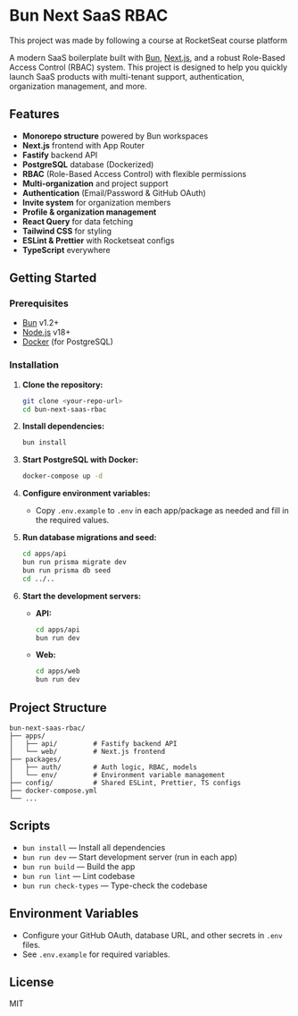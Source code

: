 # Bun Next SaaS RBAC

This project was made by following a course at RocketSeat course platform

A modern SaaS boilerplate built with [Bun](https://bun.sh/), [Next.js](https://nextjs.org/), and a robust Role-Based Access Control (RBAC) system. This project is designed to help you quickly launch SaaS products with multi-tenant support, authentication, organization management, and more.

## Features

- **Monorepo structure** powered by Bun workspaces
- **Next.js** frontend with App Router
- **Fastify** backend API
- **PostgreSQL** database (Dockerized)
- **RBAC** (Role-Based Access Control) with flexible permissions
- **Multi-organization** and project support
- **Authentication** (Email/Password & GitHub OAuth)
- **Invite system** for organization members
- **Profile & organization management**
- **React Query** for data fetching
- **Tailwind CSS** for styling
- **ESLint & Prettier** with Rocketseat configs
- **TypeScript** everywhere

## Getting Started

### Prerequisites
- [Bun](https://bun.sh/) v1.2+
- [Node.js](https://nodejs.org/) v18+
- [Docker](https://www.docker.com/) (for PostgreSQL)

### Installation

1. **Clone the repository:**
   ```sh
   git clone <your-repo-url>
   cd bun-next-saas-rbac
   ```

2. **Install dependencies:**
   ```sh
   bun install
   ```

3. **Start PostgreSQL with Docker:**
   ```sh
   docker-compose up -d
   ```

4. **Configure environment variables:**
   - Copy `.env.example` to `.env` in each app/package as needed and fill in the required values.

5. **Run database migrations and seed:**
   ```sh
   cd apps/api
   bun run prisma migrate dev
   bun run prisma db seed
   cd ../..
   ```

6. **Start the development servers:**
   - **API:**
     ```sh
     cd apps/api
     bun run dev
     ```
   - **Web:**
     ```sh
     cd apps/web
     bun run dev
     ```

## Project Structure

```
bun-next-saas-rbac/
├── apps/
│   ├── api/         # Fastify backend API
│   └── web/         # Next.js frontend
├── packages/
│   ├── auth/        # Auth logic, RBAC, models
│   └── env/         # Environment variable management
├── config/          # Shared ESLint, Prettier, TS configs
├── docker-compose.yml
└── ...
```

## Scripts

- `bun install` — Install all dependencies
- `bun run dev` — Start development server (run in each app)
- `bun run build` — Build the app
- `bun run lint` — Lint codebase
- `bun run check-types` — Type-check the codebase

## Environment Variables

- Configure your GitHub OAuth, database URL, and other secrets in `.env` files.
- See `.env.example` for required variables.

## License

MIT


